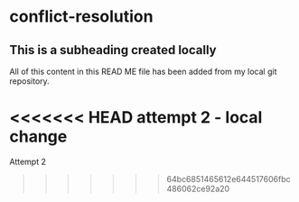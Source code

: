 # conflict-resolution


## This is a subheading created locally

All of this content in this READ ME file has been added from my local git repository. 

<<<<<<< HEAD
attempt 2 - local change
=======
Attempt 2
>>>>>>> 64bc6851465612e644517606fbc486062ce92a20
